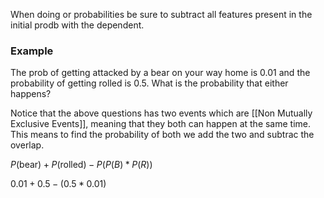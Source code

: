 When doing or probabilities be sure to subtract all features present in the initial prodb with the dependent. 

### Example
The prob of getting attacked by a bear on your way home is 0.01 and the probability of getting rolled is 0.5. What is the probability that either happens?

Notice that the above questions has two events which are [[Non Mutually Exclusive Events]], meaning that they both can happen at the same time. This means to find the probability of both we add the two and subtrac the overlap. 

$P(\text{bear})+P(\text{rolled}) - P(P(B)*P(R))$

$0.01+0.5-(0.5*0.01)$
